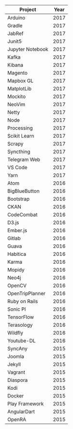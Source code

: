 | Project |	Year |
| ------- | ---- |
| Arduino	 | 2017 |
| Gradle	 | 2017 |
| JabRef	 | 2017 |
| Junit5	 | 2017 |
| Jupyter Notebook	 | 2017 |
| Kafka	 | 2017 |
| Kibana	 | 2017 |
| Magento	 | 2017 |
| Mapbox GL	 | 2017 |
| MatplotLib	 | 2017 |
| Mockito	 | 2017 |
| NeoVim	 | 2017 |
| Netty	 | 2017 |
| Node	 | 2017 |
| Processing	 | 2017 |
| Scikit Learn	 | 2017 |
| Scrapy	 | 2017 |
| Syncthing	 | 2017 |
| Telegram Web	 | 2017 |
| VS Code	 | 2017 |
| Yarn	 | 2017 |
| Atom	 | 2016 |
| BigBlueButton	 | 2016 |
| Bootstrap	 | 2016 |
| CKAN	 | 2016 |
| CodeCombat	 | 2016 |
| D3.js	 | 2016 |
| Ember.js	 | 2016 |
| Gitlab	 | 2016 |
| Guava	 | 2016 |
| Habitica	 | 2016 |
| Karma	 | 2016 |
| Mopidy	 | 2016 |
| Neo4j	 | 2016 |
| OpenCV	 | 2016 |
| OpenTripPlanner	 | 2016 |
| Ruby on Rails	 | 2016 |
| Sonic PI	 | 2016 |
| TensorFlow	 | 2016 |
| Terasology	 | 2016 |
| Wildfly	 | 2016 |
| Youtube-DL	 | 2016 |
| SyncAny	 | 2015 |
| Joomla	 | 2015 |
| Jekyll	 | 2015 |
| Vagrant	 | 2015 |
| Diaspora	 | 2015 |
| Kodi	 | 2015 |
| Docker	 | 2015 |
| Play Framework	 | 2015 |
| AngularDart	 | 2015 |
| OpenRA	 | 2015 |
